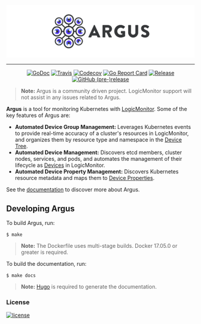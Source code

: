 <p align="center"><a href=""><img src="./logo.png"></a></p>

---

<p align="center">
  <a href="https://godoc.org/github.com/logicmonitor/k8s-argus"><img alt="GoDoc" src="http://img.shields.io/badge/godoc-reference-blue.svg?style=flat-square"></a>
  <a href="https://travis-ci.org/logicmonitor/k8s-argus"><img alt="Travis" src="https://img.shields.io/travis/logicmonitor/k8s-argus.svg?style=flat-square"></a>
  <a href="https://codecov.io/gh/logicmonitor/k8s-argus"><img alt="Codecov" src="https://img.shields.io/codecov/c/github/logicmonitor/k8s-argus.svg?style=flat-square"></a>
  <a href="https://goreportcard.com/report/github.com/logicmonitor/k8s-argus"><img alt="Go Report Card" src="https://goreportcard.com/badge/github.com/logicmonitor/k8s-argus?style=flat-square"></a>
  <a href="https://github.com/logicmonitor/k8s-argus/releases/latest"><img alt="Release" src="https://img.shields.io/github/release/logicmonitor/argus.svg?style=flat-square"></a>
  <a href="https://github.com/logicmonitor/k8s-argus/releases/latest"><img alt="GitHub (pre-)release" src="https://img.shields.io/github/release/logicmonitor/argus/all.svg?style=flat-square"></a>
</p>

> **Note:** Argus is a community driven project. LogicMonitor support will not assist in any issues related to Argus.

**Argus** is a tool for monitoring Kubernetes with [LogicMonitor](https://www.logicmonitor.com). Some of the key features of Argus are:
-   **Automated Device Group Management:** Leverages Kubernetes events to provide real-time accuracy of a cluster's resources in LogicMonitor, and organizes them by resource type and namespace in the [Device Tree](https://www.logicmonitor.com/support/devices/devices-page-overview/navigating-devices/).
-   **Automated Device Management:** Discovers etcd members, cluster nodes, services, and pods, and automates the management of their lifecycle as [Devices](https://www.logicmonitor.com/support/devices/) in LogicMonitor.
-   **Automated Device Property Management:** Discovers Kubernetes resource metadata and maps them to [Device Properties](https://www.logicmonitor.com/support/devices/adding-managing-devices/device-properties/).

See the [documentation](https://logicmonitor.github.io/k8s-argus) to discover more about Argus.

Developing Argus
----------------
To build Argus, run:
```
$ make
```
> **Note:** The Dockerfile uses multi-stage builds. Docker 17.05.0 or greater is required.

To build the documentation, run:
```
$ make docs
```
> **Note:** [Hugo](https://github.com/gohugoio/hugo) is required to generate the documentation.

### License
[![license](https://img.shields.io/github/license/logicmonitor/k8s-argus.svg?style=flat-square)](https://github.com/logicmonitor/k8s-argus/blob/master/LICENSE)
